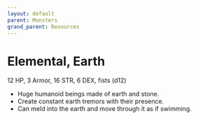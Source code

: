```yaml
---
layout: default
parent: Monsters
grand_parent: Resources
---
```


# Elemental, Earth

12 HP, 3 Armor, 16 STR, 6 DEX, fists (d12)

- Huge humanoid beings made of earth and stone.
- Create constant earth tremors with their presence.
- Can meld into the earth and move through it as if swimming.
